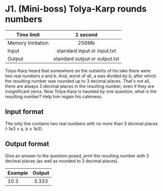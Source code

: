 # J1. (Mini-boss) Tolya-Karp rounds numbers


| Time limit     | 1 second           |
| ------------- |:-------------:|
|  Memory limitation   | 256Mb| 
| Input  | standard input or input.txt | 
| Output | standard output or output.txt | 

Tolya-Karp heard that somewhere on the outskirts of his lake there were two real numbers a and b.
And, worst of all, a was divided by b, after which the resulting number was rounded up to 3 decimal places. That's not all, there are always 3 decimal places in the resulting number, even if they are insignificant zeros.
Now Tolya-Karp is haunted by one question, what is the resulting number? Help him regain his calmness.

## **Input format**


The only line contains two real numbers with no more than 3 decimal places (-1e3 ≤ a, b ≤ 1e3).

## **Output format**

Give an answer to the question posed, print the resulting number with 3 decimal places (as well as rounded to 3 decimal places).

| Example    | Output        |
| ------------- |:-------------:|
|  10 3   | 3.333 |

